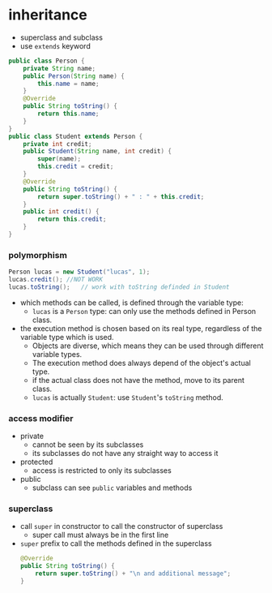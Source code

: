 # inheritance
* superclass and subclass
* use `extends` keyword
```java
public class Person {
    private String name;
    public Person(String name) {
        this.name = name;
    }
    @Override
    public String toString() {
        return this.name;
    }
}
public class Student extends Person {
    private int credit;
    public Student(String name, int credit) {
        super(name);
        this.credit = credit;
    }
    @Override
    public String toString() {
        return super.toString() + " : " + this.credit;
    }
    public int credit() {
        return this.credit;
    }
}
```

### polymorphism
```java
Person lucas = new Student("lucas", 1);
lucas.credit(); //NOT WORK
lucas.toString();   // work with toString definded in Student
```
* which methods can be called, is defined through the variable type:
    * `lucas` is a `Person` type: can only use the methods defined in Person class.
* the execution method is chosen based on its real type, regardless of the variable type which is used.
    * Objects are diverse, which means they can be used through different variable types.
    * The execution method does always depend of the object's actual type.
    * if the actual class does not have the method, move to its parent class.
    * `lucas` is actually `Student`: use `Student`'s `toString` method.

### access modifier
* private
    * cannot be seen by its subclasses
    * its subclasses do not have any straight way to access it
* protected
    * access is restricted to only its subclasses
* public
    * subclass can see `public` variables and methods

### superclass
* call `super` in constructor to call the constructor of superclass
    * super call must always be in the first line
* `super` prefix to call the methods defined in the superclass
    ```java
    @Override
    public String toString() {
        return super.toString() + "\n and additional message";
    }
    ```

